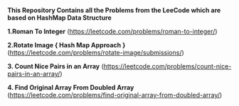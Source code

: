 **This Repository Contains all the Problems from the LeeCode which are based on HashMap Data Structure**

**1.Roman To Integer**
(https://leetcode.com/problems/roman-to-integer/)

**2.Rotate Image { Hash Map Approach }**
(https://leetcode.com/problems/rotate-image/submissions/)


**3. Count Nice Pairs in an Array**
(https://leetcode.com/problems/count-nice-pairs-in-an-array/)


**4. Find Original Array From Doubled Array**
(https://leetcode.com/problems/find-original-array-from-doubled-array/)

